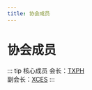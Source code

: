 ```yaml
---
title: 协会成员
---
```


# 协会成员

::: tip 核心成员
会长：[TXPH](/members/MatrixBreaker/TXPH.md) \
副会长：[XCES](/members/MatrixBreaker/XCES.md)
:::